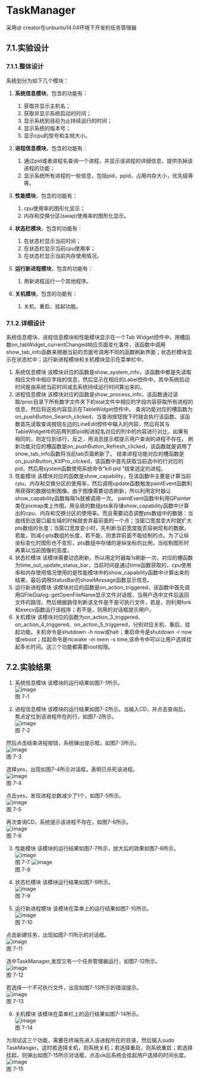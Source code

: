 # TaskManager
采用qt creator在unbuntu14.04环境下开发的任务管理器

## 7.1.实验设计  
### 7.1.1.整体设计
系统划分为如下几个模块：
1. **系统信息模块**，包含的功能有：
    1. 获取并显示主机名；
    2. 获取并显示系统启动的时间；
    3. 显示系统到目前为止持续运行的时间；
    4. 显示系统的版本号；
    5. 显示cpu的型号和主频大小。

2. **进程信息模块**，包含的功能有：
    1. 通过pid或者进程名查询一个进程，并显示该进程的详细信息，提供杀掉该进程的功能；
    2. 显示系统所有进程的一些信息，包括pid，ppid，占用内存大小，优先级等等。

3. **性能模块**，包含的功能有：
    1. cpu使用率的图形化显示；
    2. 内存和交换分区(swap)使用率的图形化显示。

4. **状态栏模块**，包含的功能有：
    1. 在状态栏显示当前时间；
    2. 在状态栏显示当前cpu使用率；
    3. 在状态栏显示当前内存使用情况。
5. **运行新进程模块**，包含的功能有：
    1. 用新进程运行一个其他程序。
6. **关机模块**，包含的功能有：
    1. 关机、重启、挂起功能。
### 7.1.2.详细设计
系统信息模块、进程信息模块和性能模块显示在一个Tab Widget控件中，用槽函数on_tabWidget_currentChanged响应页面变化事件，该函数中调用show_tab_info函数来根据当前的页面号调用不同的函数刷新界面；状态栏模块显示在状态栏中；运行新进程模块和关机模块显示在菜单栏中。
1. 系统信息模块
该模块对应的函数是show_system_info，该函数中都是先读取相应文件中相应字段的信息，然后显示在相应的Label控件中。其中系统启动时间是由系统当前时间减去系统持续运行时间算出来的。
2. 进程信息模块
该模块对应的函数是show_process_info，该函数通过读取/proc目录下所有数字文件夹下的stat文件中相应的字段内容获取所有进程的信息，然后将这些内容显示在TableWidget控件中。
查询功能对应的槽函数为on_pushButton_Search_clicked，当查询按钮按下时就会执行该函数。该函数首先读取查询按钮左边的LineEdit控件中输入的内容，然后将其与TableWidget中的前两列即pid和进程名对应的列中的内容进行对比，如果有相同的，则定位到该行，反之，用消息提示框提示用户查询的进程不存在。
刷新功能对应的槽函数是on_pushButton_Refresh_clicked，该函数就是调用了show_tab_info函数将当前tab页面刷新了。
结束进程功能对应的槽函数是on_pushButton_KillPro_clicked，该函数中首先获取当前选中的行对应的pid，然后用system函数使用系统命令“kill pid ”结束选定的进程。
3. 性能模块
该模块对应的函数是show_capability，在该函数中主要是计算当前cpu、内存和交换分区的使用率，然后调用update函数触发paintEvent函数利用获得的数据绘制图像。由于图像需要动态刷新，所以利用定时器让show_capability函数每隔1s就被调用一次。
paintEvent函数中利用QPainter类在pixmap类上作图，用全局的数组pts来存储show_capability函数中计算出的cpu、内存和交换分区的使用率。而且需要动态调整pts数组中的数据：当曲线到达窗口最左端的时候就舍弃最前面的一个点；当窗口宽度变大时就扩大pts数组的长度；当窗口宽度变小时，先判断当前宽度能否容纳现有的数据，若能，则减小pts数组的长度，若不能，则舍弃前面不能绘制的点。为了让纵坐标变化时图形也不变形，pts数组中存储的是纵坐标的比例，当绘制图形时再乘以当前图像的高度。
4. 状态栏模块
该模块需要动态刷新，所以用定时器每1s刷新一次，对应的槽函数为time_out_update_status_bar，当前时间是通过time函数获取的，cpu使用率和内存使用情况使用的是性能模块中的show_capability函数中计算出来的结果，最后调用StatusBar的showMessage函数显示信息。
5. 运行新进程模块
该模块对应的函数是on_action_triggered，该函数中首先调用QFileDialog::getOpenFileName显示文件对话框，当用户选中文件后返回文件的路径。然后根据路径判断该文件是不是可执行文件，若是，则利用fork和execv函数运行该程序；若不是，则用的对话框提示用户。
6. 关机模块
该模块对应的函数为on_action_3_triggered、on_action_4_triggered、on_action_5_triggered，分别对应关机、重启、挂起功能。关机命令是shutdown -h now或halt；重启命令是shutdown -r now或reboot；挂起命令是rtcwake -m mem -s time,该命令中可以让用户选择挂起多长时间。这三个功能都需要root权限。
## 7.2.实验结果
1. 系统信息模块
该模块的运行结果如图7-1所示。  
![image](https://github.com/wangxinxinx/TaskManager/blob/master/images/%E5%9B%BE%E7%89%871.png)  
图 7-1

2. 进程信息模块
该模块的运行结果如图7-2所示。当输入CD，并点击查询后，焦点定位到该进程所在的行，如图7-2所示。  
![image](https://github.com/wangxinxinx/TaskManager/blob/master/images/%E5%9B%BE%E7%89%872.png)   
图 7-2

然后点击结束进程按钮，系统弹出提示框，如图7-3所示。  
![image](https://github.com/wangxinxinx/TaskManager/blob/master/images/%E5%9B%BE%E7%89%873.png)  
图 7-3

选择yes，出现如图7-4所示对话框，表明已杀死该进程。  
![image](https://github.com/wangxinxinx/TaskManager/blob/master/images/%E5%9B%BE%E7%89%874.png)  
图 7-4

点击yes，发现进程总数减少了1个，如图7-5所示。  
![image](https://github.com/wangxinxinx/TaskManager/blob/master/images/%E5%9B%BE%E7%89%875.png)  
图 7-5

再次查询CD，系统提示该进程不存在，如图7-6所示。  
![image](https://github.com/wangxinxinx/TaskManager/blob/master/images/%E5%9B%BE%E7%89%876.png)  
图 7-6

3. 性能模块
该模块的运行结果如图7-7所示，放大后的效果如图7-8所示。  
![image](https://github.com/wangxinxinx/TaskManager/blob/master/images/%E5%9B%BE%E7%89%877.png)  
图 7-7
![image](https://github.com/wangxinxinx/TaskManager/blob/master/images/%E5%9B%BE%E7%89%878.png)  
图 7-8

4. 状态栏模块
该模块运行结果如图7-9所示。  
![image](https://github.com/wangxinxinx/TaskManager/blob/master/images/%E5%9B%BE%E7%89%879.png)  
图 7-9

5. 运行新进程模块
该模块在菜单上的运行结果如图7-10所示。  
![image](https://github.com/wangxinxinx/TaskManager/blob/master/images/%E5%9B%BE%E7%89%8710.png)  
图 7-10

点击新建任务，出现如图7-11所示的对话框。  
![image](https://github.com/wangxinxinx/TaskManager/blob/master/images/%E5%9B%BE%E7%89%8711.png)  
图 7-11

选中TaskManager,发现又有一个任务管理器运行，如图7-12所示。  
![image](https://github.com/wangxinxinx/TaskManager/blob/master/images/%E5%9B%BE%E7%89%8712.png)  
图 7-12

若选择一个不可执行文件，出现如图7-13所示的错误提示。  
![image](https://github.com/wangxinxinx/TaskManager/blob/master/images/%E5%9B%BE%E7%89%8713.png)  
图 7-13

6. 关机模块
该模块在菜单栏上的运行结果如图7-14所示。  
![image](https://github.com/wangxinxinx/TaskManager/blob/master/images/%E5%9B%BE%E7%89%8714.png)  
图 7-14

为测试这三个功能，需要在终端先进入该进程所在的目录，然后输入sudo TaskManger。这时若选择关机，则系统关机；若选择重启，则系统重启；若选择挂起，则弹出如图7-15所示对话框，点击ok后系统会挂起用户选择的时间长度。  
![image](https://github.com/wangxinxinx/TaskManager/blob/master/images/%E5%9B%BE%E7%89%8715.png)  
图 7-15
